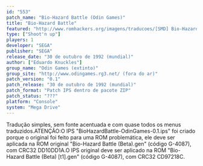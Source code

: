 ```yaml
---
id: "553"
patch_name: "Bio-Hazard Battle (Odin Games)"
title: "Bio-Hazard Battle"
featured: "http://www.romhackers.org/imagens/traducoes/[SMD] Bio-Hazard Battle - Odin Games - 1.png"
type: ["Shoot'n up"]
players: 1
developer: "SEGA"
publisher: "SEGA"
release_date: "30 de outubro de 1992 (mundial)"
author: ["Eduardo Knuckles"]
group_name: "Odin Games (extinto)"
group_site: "http://www.odingames.rg3.net/ (fora do ar)"
patch_version: "0.1"
patch_release: "30 de outubro de 1992 (mundial)"
patch_format: "Patch IPS dentro de pacote ZIP"
patch_status: "???"
platform: "Console"
system: "Mega Drive"
---
```


Tradução simples, sem fonte acentuada e com quase todos os menus traduzidos.ATENÇÃO:O IPS "BioHazardBattle-OdinGames-0.1.ips" foi criado porque o original foi feito para uma ROM problemática, ele deve ser aplicada na ROM original "Bio-Hazard Battle (Beta).gen" (código G-4087), com CRC32 DD10DD1A.O IPS original deve ser aplicado na ROM "Bio-Hazard Battle (Beta) [t1].gen" (código G-4087), com CRC32 CD97218C.